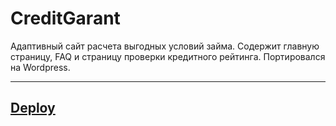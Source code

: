 # CreditGarant

Адаптивный сайт расчета выгодных условий займа. 
Содержит главную страницу, FAQ и страницу проверки кредитного рейтинга. 
Портировался на Wordpress.

---

## [Deploy](https://indiel.github.io/CreditGarant/)

